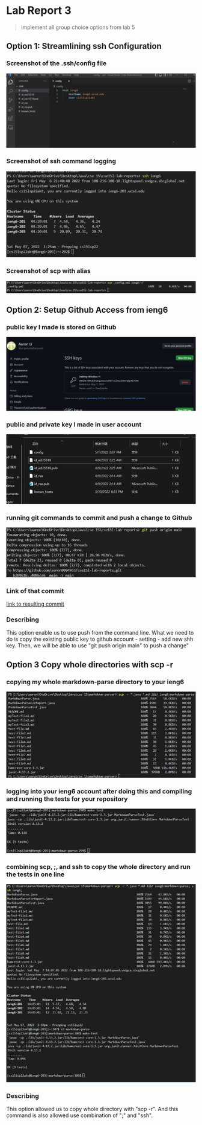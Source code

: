 # Lab Report 3
> implement all group choice options from lab 5

## Option 1: Streamlining ssh Configuration

### Screenshot of the .ssh/config file
![Image](report3Image\ConfigEditing.png)

### Screenshot of ssh command logging 
![Image](report3Image\loginWithIeng6.png)

### Screenshot of scp with alias
![Image](report3Image\scpWithAlie.png)

## Option 2: Setup Github Access from ieng6

### public key I made is stored on Github
![Image](report3Image\pubKeyInGithub.png)

### public and private key I made in user account
![Image](report3Image\privateKey&puclicKeyInUserAcc.png)

### running git commands to commit and push a change to Github
![Image](report3Image\successfulPush.png)

### Link of that commit
[Iink to resulting commit](https://github.com/aaron8004963/cse15l-lab-reports/blob/4086ca694d1e75f3e12e36f5b7866f38f2fabf1d/lab-report-3-week-6.md)

### Describing
This option enable us to use push from the command line. What we need to do is copy the existing public key to github account - setting - add new shh key. Then, we will be able to use "git push origin main" to push a change"

## Option 3 Copy whole directories with scp -r
### copying my whole markdown-parse directory to your ieng6 
![Image](report3Image\copyingWholeDirectory.png)

### logging into your ieng6 account after doing this and compiling and running the tests for your repository
![Image](report3Image\compilelingAndRunTests.png)

### combining scp, ;, and ssh to copy the whole directory and run the tests in one line
![Image](report3Image\combineAndTest.png)

### Describing
This option allowed us to copy whole directory with "scp -r". And this command is also allowed use combination of ";" and "ssh".